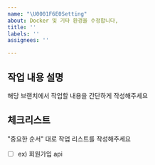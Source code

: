 ```yaml
---
name: "\U0001F6E0️Setting"
about: Docker 및 기타 환경을 수정합니다,
title: ''
labels: ''
assignees: ''

---
```


## 작업 내용 설명

해당 브랜치에서 작업할 내용을 간단하게 작성해주세요

## 체크리스트

"중요한 순서" 대로 작업 리스트를 작성해주세요

- [ ] ex) 회원가입 api
